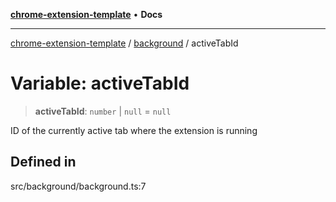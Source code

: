 [**chrome-extension-template**](../../README.md) • **Docs**

***

[chrome-extension-template](../../modules.md) / [background](../README.md) / activeTabId

# Variable: activeTabId

> **activeTabId**: `number` \| `null` = `null`

ID of the currently active tab where the extension is running

## Defined in

src/background/background.ts:7
